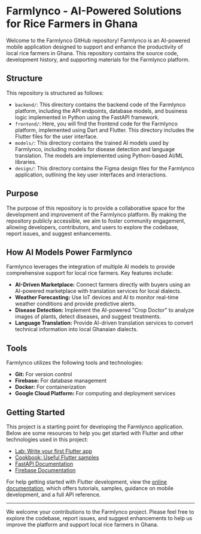 # Farmlynco - AI-Powered Solutions for Rice Farmers in Ghana

Welcome to the Farmlynco GitHub repository! Farmlynco is an AI-powered mobile application designed to support and enhance the productivity of local rice farmers in Ghana. This repository contains the source code, development history, and supporting materials for the Farmlynco platform.

## Structure
This repository is structured as follows:
- `backend/`: This directory contains the backend code of the Farmlynco platform, including the API endpoints, database models, and business logic implemented in Python using the FastAPI framework.
- `frontend/`: Here, you will find the frontend code for the Farmlynco platform, implemented using Dart and Flutter. This directory includes the Flutter files for the user interface.
- `models/`: This directory contains the trained AI models used by Farmlynco, including models for disease detection and language translation. The models are implemented using Python-based AI/ML libraries.
- `design/`: This directory contains the Figma design files for the Farmlynco application, outlining the key user interfaces and interactions.

## Purpose
The purpose of this repository is to provide a collaborative space for the development and improvement of the Farmlynco platform. By making the repository publicly accessible, we aim to foster community engagement, allowing developers, contributors, and users to explore the codebase, report issues, and suggest enhancements.

## How AI Models Power Farmlynco
Farmlynco leverages the integration of multiple AI models to provide comprehensive support for local rice farmers. Key features include:
- **AI-Driven Marketplace:** Connect farmers directly with buyers using an AI-powered marketplace with translation services for local dialects.
- **Weather Forecasting:** Use IoT devices and AI to monitor real-time weather conditions and provide predictive alerts.
- **Disease Detection:** Implement the AI-powered "Crop Doctor" to analyze images of plants, detect diseases, and suggest treatments.
- **Language Translation:** Provide AI-driven translation services to convert technical information into local Ghanaian dialects.

## Tools
Farmlynco utilizes the following tools and technologies:
- **Git:** For version control
- **Firebase:** For database management
- **Docker:** For containerization
- **Google Cloud Platform:** For computing and deployment services

## Getting Started

This project is a starting point for developing the Farmlynco application. Below are some resources to help you get started with Flutter and other technologies used in this project:

- [Lab: Write your first Flutter app](https://docs.flutter.dev/get-started/codelab)
- [Cookbook: Useful Flutter samples](https://docs.flutter.dev/cookbook)
- [FastAPI Documentation](https://fastapi.tiangolo.com/)
- [Firebase Documentation](https://firebase.google.com/docs)

For help getting started with Flutter development, view the [online documentation](https://docs.flutter.dev/), which offers tutorials, samples, guidance on mobile development, and a full API reference.

---

We welcome your contributions to the Farmlynco project. Please feel free to explore the codebase, report issues, and suggest enhancements to help us improve the platform and support local rice farmers in Ghana.
